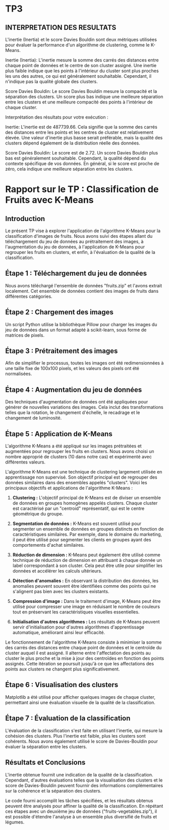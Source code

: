 # TP3

## INTERPRETATION DES RESULTATS


L'inertie (Inertia) et le score Davies Bouldin sont deux métriques utilisées pour évaluer la performance d'un algorithme de clustering, comme le K-Means.

Inertie (Inertia): L'inertie mesure la somme des carrés des distances entre chaque point de données et le centre de son cluster assigné. Une inertie plus faible indique que les points à l'intérieur du cluster sont plus proches les uns des autres, ce qui est généralement souhaitable. Cependant, il n'indique pas la qualité globale des clusters.

Score Davies Bouldin: Le score Davies Bouldin mesure la compacité et la séparation des clusters. Un score plus bas indique une meilleure séparation entre les clusters et une meilleure compacité des points à l'intérieur de chaque cluster.

Interprétation des résultats pour votre exécution :

Inertie: L'inertie est de 487739.66. Cela signifie que la somme des carrés des distances entre les points et les centres de cluster est relativement élevée. Une valeur d'inertie plus basse serait préférable, mais la qualité des clusters dépend également de la distribution réelle des données.

Score Davies Bouldin: Le score est de 2.72. Un score Davies Bouldin plus bas est généralement souhaitable. Cependant, la qualité dépend du contexte spécifique de vos données. En général, si le score est proche de zéro, cela indique une meilleure séparation entre les clusters.

# Rapport sur le TP : Classification de Fruits avec K-Means

## Introduction
Le présent TP vise à explorer l'application de l'algorithme K-Means pour la classification d'images de fruits. Nous avons suivi des étapes allant du téléchargement du jeu de données au prétraitement des images, à l'augmentation du jeu de données, à l'application de K-Means pour regrouper les fruits en clusters, et enfin, à l'évaluation de la qualité de la classification.

## Étape 1 : Téléchargement du jeu de données
Nous avons téléchargé l'ensemble de données "fruits.zip" et l'avons extrait localement. Cet ensemble de données contient des images de fruits dans différentes catégories.

## Étape 2 : Chargement des images
Un script Python utilise la bibliothèque Pillow pour charger les images du jeu de données dans un format adapté à scikit-learn, sous forme de matrices de pixels.

## Étape 3 : Prétraitement des images
Afin de simplifier le processus, toutes les images ont été redimensionnées à une taille fixe de 100x100 pixels, et les valeurs des pixels ont été normalisées.

## Étape 4 : Augmentation du jeu de données
Des techniques d'augmentation de données ont été appliquées pour générer de nouvelles variations des images. Cela inclut des transformations telles que la rotation, le changement d'échelle, le recadrage et le changement de luminosité.

## Étape 5 : Application de K-Means
L'algorithme K-Means a été appliqué sur les images prétraitées et augmentées pour regrouper les fruits en clusters. Nous avons choisi un nombre approprié de clusters (10 dans notre cas) et expérimenté avec différentes valeurs.


L'algorithme K-Means est une technique de clustering largement utilisée en apprentissage non supervisé. Son objectif principal est de regrouper des données similaires dans des ensembles appelés "clusters". Voici les principaux objectifs et applications de l'algorithme K-Means :

1. **Clustering :** L'objectif principal de K-Means est de diviser un ensemble de données en groupes homogènes appelés clusters. Chaque cluster est caractérisé par un "centroid" représentatif, qui est le centre géométrique du groupe.

2. **Segmentation de données :** K-Means est souvent utilisé pour segmenter un ensemble de données en groupes distincts en fonction de caractéristiques similaires. Par exemple, dans le domaine du marketing, il peut être utilisé pour segmenter les clients en groupes ayant des comportements d'achat similaires.

3. **Réduction de dimension :** K-Means peut également être utilisé comme technique de réduction de dimension en attribuant à chaque donnée un label correspondant à son cluster. Cela peut être utile pour simplifier les données et accélérer les calculs ultérieurs.

4. **Détection d'anomalies :** En observant la distribution des données, les anomalies peuvent souvent être identifiées comme des points qui ne s'alignent pas bien avec les clusters existants.

5. **Compression d'image :** Dans le traitement d'image, K-Means peut être utilisé pour compresser une image en réduisant le nombre de couleurs tout en préservant les caractéristiques visuelles essentielles.

6. **Initialisation d'autres algorithmes :** Les résultats de K-Means peuvent servir d'initialisation pour d'autres algorithmes d'apprentissage automatique, améliorant ainsi leur efficacité.

Le fonctionnement de l'algorithme K-Means consiste à minimiser la somme des carrés des distances entre chaque point de données et le centroïde du cluster auquel il est assigné. Il alterne entre l'affectation des points au cluster le plus proche et la mise à jour des centroïdes en fonction des points assignés. Cette itération se poursuit jusqu'à ce que les affectations des points aux clusters ne changent plus significativement.

## Étape 6 : Visualisation des clusters
Matplotlib a été utilisé pour afficher quelques images de chaque cluster, permettant ainsi une évaluation visuelle de la qualité de la classification.

## Étape 7 : Évaluation de la classification
L'évaluation de la classification s'est faite en utilisant l'inertie, qui mesure la cohésion des clusters. Plus l'inertie est faible, plus les clusters sont cohérents. Nous avons également utilisé le score de Davies-Bouldin pour évaluer la séparation entre les clusters.

## Résultats et Conclusions
L'inertie obtenue fournit une indication de la qualité de la classification. Cependant, d'autres évaluations telles que la visualisation des clusters et le score de Davies-Bouldin peuvent fournir des informations complémentaires sur la cohérence et la séparation des clusters.

Le code fourni accomplit les tâches spécifiées, et les résultats obtenus peuvent être analysés pour affiner la qualité de la classification. En répétant ces étapes avec un deuxième jeu de données ("fruits-vegetables.zip"), il est possible d'étendre l'analyse à un ensemble plus diversifié de fruits et légumes.


